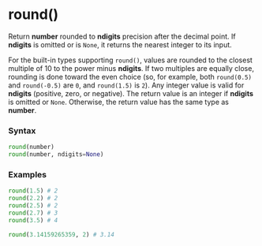 # round()

Return **number** rounded to **ndigits** precision after the decimal point. If **ndigits** is omitted or is `None`, it returns the nearest integer to its input.

For the built-in types supporting `round()`, values are rounded to the closest multiple of 10 to the power minus **ndigits**. If two multiples are equally close, rounding is done toward the even choice (so, for example, both `round(0.5)` and `round(-0.5)` are `0`, and `round(1.5)` is `2`). Any integer value is valid for **ndigits** (positive, zero, or negative). The return value is an integer if **ndigits** is omitted or `None`. Otherwise, the return value has the same type as **number**.

### Syntax
```python
round(number)
round(number, ndigits=None)
```

### Examples
```python
round(1.5) # 2
round(2.2) # 2
round(2.5) # 2
round(2.7) # 3
round(3.5) # 4

round(3.14159265359, 2) # 3.14
```